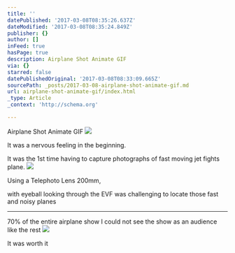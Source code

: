 ```yaml
---
title: ''
datePublished: '2017-03-08T08:35:26.637Z'
dateModified: '2017-03-08T08:35:24.849Z'
publisher: {}
author: []
inFeed: true
hasPage: true
description: Airplane Shot Animate GIF
via: {}
starred: false
datePublishedOriginal: '2017-03-08T08:33:09.665Z'
sourcePath: _posts/2017-03-08-airplane-shot-animate-gif.md
url: airplane-shot-animate-gif/index.html
_type: Article
_context: 'http://schema.org'

---
```

Airplane Shot Animate GIF
![](https://the-grid-user-content.s3-us-west-2.amazonaws.com/6b858e15-fa55-4ebd-b21a-23634965bd40.gif)

It was a nervous feeling in the beginning.

It was the 1st time having to capture photographs of fast moving jet fights plane.
![](https://the-grid-user-content.s3-us-west-2.amazonaws.com/f56aa6ab-10c0-4543-9c22-c547c5949b10.gif)

Using a Telephoto Lens 200mm, 

with eyeball looking through the EVF was challenging to locate those fast and noisy planes

---

70% of the entire airplane show I could not see the show as an audience like the rest
![](https://the-grid-user-content.s3-us-west-2.amazonaws.com/2d0429ab-5f09-4d0e-9684-92b71c0496c5.gif)

It was worth it